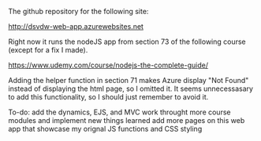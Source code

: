 The github repository for the following site:

http://dsvdw-web-app.azurewebsites.net

Right now it runs the nodeJS app from section 73 of the following course (except for a fix I made).

https://www.udemy.com/course/nodejs-the-complete-guide/

Adding the helper function in section 71 makes Azure display "Not Found" instead of displaying the html page, so I omitted it. It seems unnecessasary to add this functionality, so I should just remember to avoid it.

To-do:
add the dynamics, EJS, and MVC
work throught more course modules and implement new things learned
add more pages on this web app that showcase my orignal JS functions and CSS styling